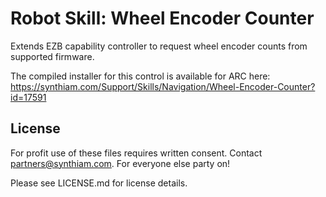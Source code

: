 # Robot Skill: Wheel Encoder Counter
Extends EZB capability controller to request wheel encoder counts from supported firmware.

The compiled installer for this control is available for ARC here: https://synthiam.com/Support/Skills/Navigation/Wheel-Encoder-Counter?id=17591

## License

For profit use of these files requires written consent. Contact partners@synthiam.com. For everyone else party on!

Please see LICENSE.md for license details.
